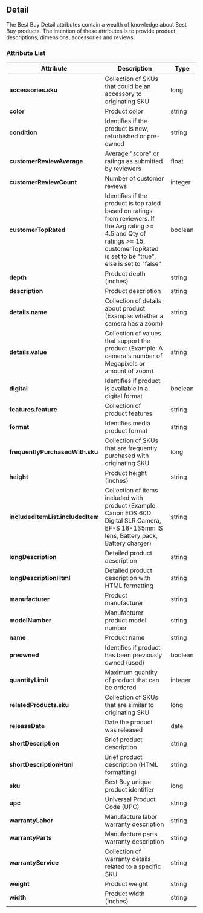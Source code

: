 ## Detail
The Best Buy Detail attributes contain a wealth of knowledge about Best Buy products. The intention of these attributes is to provide product descriptions, dimensions, accessories and reviews.

### Attribute List

Attribute | Description | Type
--------- | ----------- | ----
**accessories.sku** | Collection of SKUs that could be an accessory to originating SKU | long
**color** | Product color | string
**condition** | Identifies if the product is new, refurbished or pre-owned | string
**customerReviewAverage** | Average "score" or ratings as submitted by reviewers | float
**customerReviewCount** | Number of customer reviews | integer
**customerTopRated** | Identifies if the product is top rated based on ratings from reviewers. If the Avg rating >= 4.5 and Qty of ratings >= 15, customerTopRated is set to be "true", else is set to "false" | boolean
**depth** | Product depth (inches) | string
**description** | Product description | string
**details.name** | Collection of details about product (Example: whether a camera has a zoom) | string
**details.value** | Collection of values that support the product (Example: A camera's number of Megapixels or amount of zoom) | string
**digital** | Identifies if product is available in a digital format | boolean
**features.feature** | Collection of product features | string
**format** | Identifies media product format | string
**frequentlyPurchasedWith.sku** | Collection of SKUs that are frequently purchased with originating SKU | long
**height** | Product height (inches) | string
**includedItemList.includedItem** | Collection of items included with product (Example: Canon EOS 60D Digital SLR Camera, EF-S 18-135mm IS lens, Battery pack, Battery charger) | string
**longDescription** | Detailed product description | string
**longDescriptionHtml** | Detailed product description with HTML formatting | string
**manufacturer** | Product manufacturer | string
**modelNumber** | Manufacturer product model number | string
**name** | Product name | string
**preowned** | Identifies if product has been previously owned (used) | boolean
**quantityLimit** | Maximum quantity of product that can be ordered |integer
**relatedProducts.sku** | Collection of SKUs that are similar to originating SKU | long
**releaseDate** | Date the product was released | date
**shortDescription** | Brief product description | string
**shortDescriptionHtml** | Brief product description (HTML formatting) | string
**sku** | Best Buy unique product identifier | long
**upc** | Universal Product Code (UPC) | string
**warrantyLabor** | Manufacture labor warranty description | string
**warrantyParts** | Manufacture parts warranty description | string
**warrantyService** | Collection of warranty details related to a specific SKU | string
**weight** | Product weight | string
**width** | Product width (inches) | string

